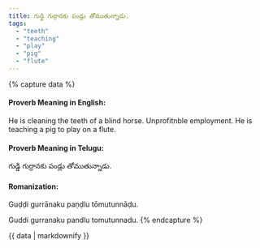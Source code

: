 ```yaml
---
title: గుడ్డి గుర్రానకు పండ్లు తోముతున్నాడు.
tags:
  - "teeth"
  - "teaching"
  - "play"
  - "pig"
  - "flute"
---
```


{% capture data %}
#### Proverb Meaning in English:
He is cleaning the teeth of a blind horse.
Unprofitnble employment.
He is teaching a pig to play on a flute.

#### Proverb Meaning in Telugu:
గుడ్డి గుర్రానకు పండ్లు తోముతున్నాడు.

#### Romanization:
Guḍḍi gurrānaku paṇḍlu tōmutunnāḍu.

Guddi gurranaku pandlu tomutunnadu.
{% endcapture %}

{{ data | markdownify }}

